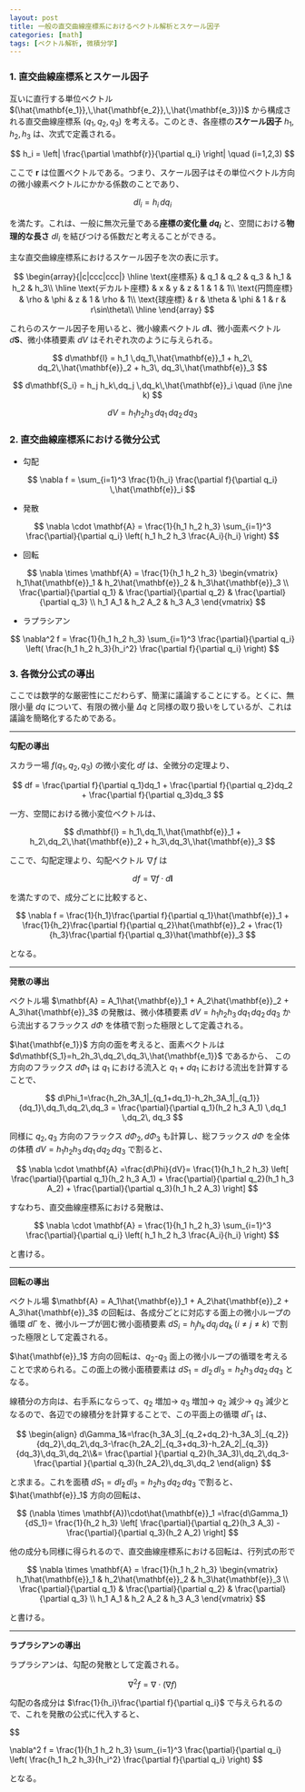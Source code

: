```yaml
---
layout: post
title: 一般の直交曲線座標系におけるベクトル解析とスケール因子
categories: [math]
tags: [ベクトル解析, 微積分学]
---
```


### 1. 直交曲線座標系とスケール因子

互いに直行する単位ベクトル $(\hat{\mathbf{e_1}},\,\hat{\mathbf{e_2}},\,\hat{\mathbf{e_3}})$ から構成される直交曲線座標系 $(q_1, q_2, q_3)$ を考える。このとき、各座標の**スケール因子** $h_1, h_2, h_3$ は、次式で定義される。

$$
h_i = \left| \frac{\partial \mathbf{r}}{\partial q_i} \right| \quad (i=1,2,3)
$$

ここで $\mathbf{r}$ は位置ベクトルである。つまり、スケール因子はその単位ベクトル方向の微小線素ベクトルにかかる係数のことであり、

$$
dl_i=h_i\,dq_i
$$

を満たす。これは、一般に無次元量である**座標の変化量 $dq_i$** と、空間における**物理的な長さ** $dl_i$ を結びつける係数だと考えることができる。

主な直交曲線座標系におけるスケール因子を次の表に示す。

$$
\begin{array}{|c|ccc|ccc|}
\hline
\text{座標系} & q_1 & q_2 & q_3 & h_1 & h_2 & h_3\\
\hline
\text{デカルト座標} & x & y & z & 1 & 1 & 1\\
\text{円筒座標} & \rho & \phi & z & 1 & \rho & 1\\
\text{球座標} & r & \theta & \phi & 1 & r & r\sin\theta\\
\hline
\end{array}
$$

これらのスケール因子を用いると、微小線素ベクトル $d\mathbf{l}$、微小面素ベクトル $d\mathbf{S}$、微小体積要素 $dV$ はそれぞれ次のように与えられる。

$$
d\mathbf{l} = h_1 \,dq_1\,\hat{\mathbf{e}}_1 + h_2\, dq_2\,\hat{\mathbf{e}}_2 + h_3\, dq_3\,\hat{\mathbf{e}}_3
$$

$$
d\mathbf{S_i} = h_j h_k\,dq_j \,dq_k\,\hat{\mathbf{e}}_i \quad (i\ne j\ne k)
$$

$$
dV = h_1 h_2 h_3\,dq_1 \,dq_2\, dq_3
$$



### 2. 直交曲線座標系における微分公式

- 勾配

$$
\nabla f = \sum_{i=1}^3 \frac{1}{h_i} \frac{\partial f}{\partial q_i} \,\hat{\mathbf{e}}_i
$$

- 発散

$$
\nabla \cdot \mathbf{A} = \frac{1}{h_1 h_2 h_3} \sum_{i=1}^3 \frac{\partial}{\partial q_i} \left( h_1 h_2 h_3 \frac{A_i}{h_i} \right)
$$

- 回転

$$
\nabla \times \mathbf{A} = \frac{1}{h_1 h_2 h_3}
\begin{vmatrix}
h_1\hat{\mathbf{e}}_1 & h_2\hat{\mathbf{e}}_2 & h_3\hat{\mathbf{e}}_3 \\
\frac{\partial}{\partial q_1} & \frac{\partial}{\partial q_2} & \frac{\partial}{\partial q_3} \\
h_1 A_1 & h_2 A_2 & h_3 A_3
\end{vmatrix}
$$

- ラプラシアン

$$
\nabla^2 f = \frac{1}{h_1 h_2 h_3} \sum_{i=1}^3 \frac{\partial}{\partial q_i} \left( \frac{h_1 h_2 h_3}{h_i^2} \frac{\partial f}{\partial q_i} \right)
$$



### 3. 各微分公式の導出

ここでは数学的な厳密性にこだわらず、簡潔に議論することにする。とくに、無限小量 $dq$ について、有限の微小量 $\Delta q$ と同様の取り扱いをしているが、これは議論を簡略化するためである。

___

**勾配の導出**

スカラー場 $f(q_1, q_2, q_3)$ の微小変化 $df$ は、全微分の定理より、

$$
df = \frac{\partial f}{\partial q_1}dq_1 + \frac{\partial f}{\partial q_2}dq_2 + \frac{\partial f}{\partial q_3}dq_3
$$

一方、空間における微小変位ベクトルは、

$$
d\mathbf{l} = h_1\,dq_1\,\hat{\mathbf{e}}_1 + h_2\,dq_2\,\hat{\mathbf{e}}_2 + h_3\,dq_3\,\hat{\mathbf{e}}_3
$$

ここで、勾配定理より、勾配ベクトル $\nabla f$ は

$$
df = \nabla f \cdot d\mathbf{l}
$$

を満たすので、成分ごとに比較すると、

$$
\nabla f = \frac{1}{h_1}\frac{\partial f}{\partial q_1}\hat{\mathbf{e}}_1 + \frac{1}{h_2}\frac{\partial f}{\partial q_2}\hat{\mathbf{e}}_2 + \frac{1}{h_3}\frac{\partial f}{\partial q_3}\hat{\mathbf{e}}_3
$$

となる。

___

**発散の導出**

ベクトル場 $\mathbf{A} = A_1\hat{\mathbf{e}}_1 + A_2\hat{\mathbf{e}}_2 + A_3\hat{\mathbf{e}}_3$ の発散は、微小体積要素 $dV = h_1 h_2 h_3\,dq_1 \,dq_2\, dq_3$ から流出するフラックス $d\Phi$ を体積で割った極限として定義される。

$\hat{\mathbf{e_1}}$ 方向の面を考えると、面素ベクトルは $d\mathbf{S_1}=h_2h_3\,dq_2\,dq_3\,\hat{\mathbf{e_1}}$ であるから、 この方向のフラックス $d\Phi_1$ は $q_1$ における流入と $q_1+dq_1$ における流出を計算することで、

$$
d\Phi_1=\frac{h_2h_3A_1|_{q_1+dq_1}-h_2h_3A_1|_{q_1}}{dq_1}\,dq_1\,dq_2\,dq_3
= \frac{\partial}{\partial q_1}(h_2 h_3 A_1) \,dq_1 \,dq_2\, dq_3
$$

同様に $q_2, \,q_3$ 方向のフラックス $d\Phi_2,\,d\Phi_3$ も計算し、総フラックス $d\Phi$ を全体の体積 $dV = h_1 h_2 h_3\,dq_1 \,dq_2\, dq_3$ で割ると、

$$
\nabla \cdot \mathbf{A} =\frac{d\Phi}{dV}= \frac{1}{h_1 h_2 h_3} \left[
\frac{\partial}{\partial q_1}(h_2 h_3 A_1) +
\frac{\partial}{\partial q_2}(h_1 h_3 A_2) +
\frac{\partial}{\partial q_3}(h_1 h_2 A_3)
\right]
$$

すなわち、直交曲線座標系における発散は、

$$
\nabla \cdot \mathbf{A} = \frac{1}{h_1 h_2 h_3} \sum_{i=1}^3 \frac{\partial}{\partial q_i} \left( h_1 h_2 h_3 \frac{A_i}{h_i} \right)
$$

と書ける。

___

**回転の導出**

ベクトル場 $\mathbf{A} = A_1\hat{\mathbf{e}}_1 + A_2\hat{\mathbf{e}}_2 + A_3\hat{\mathbf{e}}_3$ の回転は、各成分ごとに対応する面上の微小ループの循環 $d\Gamma$ を、微小ループが囲む微小面積要素 $dS_i=h_jh_k\,dq_j\,dq_k\; (i\ne j\ne k)$ で割った極限として定義される。

$\hat{\mathbf{e}}_1$ 方向の回転は、$q_2$-$q_3$ 面上の微小ループの循環を考えることで求められる。この面上の微小面積要素は $dS_1=dl_2\,dl_3=h_2h_3\,dq_2\,dq_3$ となる。

線積分の方向は、右手系にならって、$q_2$ 増加→ $q_3$ 増加→ $q_2$ 減少→ $q_3$ 減少となるので、各辺での線積分を計算することで、この平面上の循環 $d\Gamma _1$ は、

$$
\begin{align}
d\Gamma_1&=\frac{h_3A_3|_{q_2+dq_2}-h_3A_3|_{q_2}}{dq_2}\,dq_2\,dq_3-\frac{h_2A_2|_{q_3+dq_3}-h_2A_2|_{q_3}}{dq_3}\,dq_3\,dq_2\\&=
\frac{\partial }{\partial q_2}(h_3A_3)\,dq_2\,dq_3-\frac{\partial }{\partial q_3}(h_2A_2)\,dq_3\,dq_2
\end{align}
$$

と求まる。これを面積 $dS_1=dl_2\,dl_3=h_2h_3\,dq_2\,dq_3$ で割ると、$\hat{\mathbf{e}}_1$ 方向の回転は、

$$
(\nabla \times \mathbf{A})\cdot\hat{\mathbf{e}}_1  =\frac{d\Gamma_1}{dS_1}= \frac{1}{h_2 h_3} \left[
\frac{\partial}{\partial q_2}(h_3 A_3) - \frac{\partial}{\partial q_3}(h_2 A_2)
\right]
$$

他の成分も同様に得られるので、直交曲線座標系における回転は、行列式の形で

$$
\nabla \times \mathbf{A} = \frac{1}{h_1 h_2 h_3}
\begin{vmatrix}
h_1\hat{\mathbf{e}}_1 & h_2\hat{\mathbf{e}}_2 & h_3\hat{\mathbf{e}}_3 \\
\frac{\partial}{\partial q_1} & \frac{\partial}{\partial q_2} & \frac{\partial}{\partial q_3} \\
h_1 A_1 & h_2 A_2 & h_3 A_3
\end{vmatrix}
$$

と書ける。

___

**ラプラシアンの導出**

ラプラシアンは、勾配の発散として定義される。

$$
\nabla^2 f = \nabla \cdot (\nabla f)
$$

勾配の各成分は $\frac{1}{h_i}\frac{\partial f}{\partial q_i}$ で与えられるので、これを発散の公式に代入すると、

$$

\nabla^2 f = \frac{1}{h_1 h_2 h_3} \sum_{i=1}^3 \frac{\partial}{\partial q_i} \left( \frac{h_1 h_2 h_3}{h_i^2} \frac{\partial f}{\partial q_i} \right)
$$

となる。
